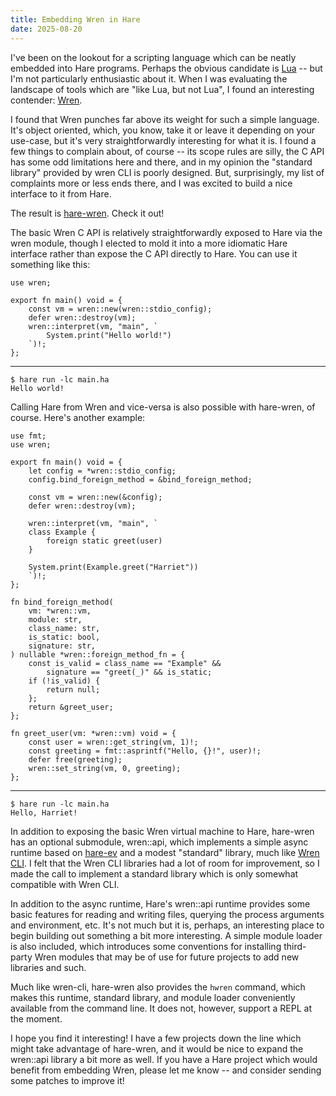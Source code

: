 ```yaml
---
title: Embedding Wren in Hare
date: 2025-08-20
---
```


I've been on the lookout for a scripting language which can be neatly embedded
into Hare programs. Perhaps the obvious candidate is [Lua] -- but I'm not
particularly enthusiastic about it. When I was evaluating the landscape of tools
which are "like Lua, but not Lua", I found an interesting contender: [Wren].

[Lua]: https://www.lua.org/
[Wren]: https://wren.io/

I found that Wren punches far above its weight for such a simple language. It's
object oriented, which, you know, take it or leave it depending on your
use-case, but it's very straightforwardly interesting for what it is. I found a
few things to complain about, of course -- its scope rules are silly, the C API
has some odd limitations here and there, and in my opinion the "standard
library" provided by wren CLI is poorly designed. But, surprisingly, my list of
complaints more or less ends there, and I was excited to build a nice interface
to it from Hare.

The result is [hare-wren]. Check it out!

[hare-wren]: https://wren.builtwithhare.org

The basic Wren C API is relatively straightforwardly exposed to Hare via the
wren module, though I elected to mold it into a more idiomatic Hare interface
rather than expose the C API directly to Hare. You can use it something like
this:

```hare
use wren;

export fn main() void = {
	const vm = wren::new(wren::stdio_config);
	defer wren::destroy(vm);
	wren::interpret(vm, "main", `
		System.print("Hello world!")
	`)!;
};
```

---

```
$ hare run -lc main.ha
Hello world!
```

Calling Hare from Wren and vice-versa is also possible with hare-wren, of
course. Here's another example:

```hare
use fmt;
use wren;

export fn main() void = {
	let config = *wren::stdio_config;
	config.bind_foreign_method = &bind_foreign_method;

	const vm = wren::new(&config);
	defer wren::destroy(vm);

	wren::interpret(vm, "main", `
	class Example {
		foreign static greet(user)
	}

	System.print(Example.greet("Harriet"))
	`)!;
};

fn bind_foreign_method(
	vm: *wren::vm,
	module: str,
	class_name: str,
	is_static: bool,
	signature: str,
) nullable *wren::foreign_method_fn = {
	const is_valid = class_name == "Example" &&
		signature == "greet(_)" && is_static;
	if (!is_valid) {
		return null;
	};
	return &greet_user;
};

fn greet_user(vm: *wren::vm) void = {
	const user = wren::get_string(vm, 1)!;
	const greeting = fmt::asprintf("Hello, {}!", user)!;
	defer free(greeting);
	wren::set_string(vm, 0, greeting);
};
```

---

```
$ hare run -lc main.ha
Hello, Harriet!
```

In addition to exposing the basic Wren virtual machine to Hare, hare-wren has an
optional submodule, wren::api, which implements a simple async runtime based on
[hare-ev] and a modest "standard" library, much like [Wren CLI]. I felt that the
Wren CLI libraries had a lot of room for improvement, so I made the call to
implement a standard library which is only somewhat compatible with Wren CLI.

[hare-ev]: https://sr.ht/~sircmpwn/hare-ev
[Wren CLI]: https://wren.io/cli/

In addition to the async runtime, Hare's wren::api runtime provides some basic
features for reading and writing files, querying the process arguments and
environment, etc. It's not much but it is, perhaps, an interesting place to
begin building out something a bit more interesting. A simple module loader is
also included, which introduces some conventions for installing third-party Wren
modules that may be of use for future projects to add new libraries and such.

Much like wren-cli, hare-wren also provides the `hwren` command, which makes
this runtime, standard library, and module loader conveniently available from
the command line. It does not, however, support a REPL at the moment.

I hope you find it interesting! I have a few projects down the line which might
take advantage of hare-wren, and it would be nice to expand the wren::api
library a bit more as well. If you have a Hare project which would benefit from
embedding Wren, please let me know -- and consider sending some patches to
improve it!

